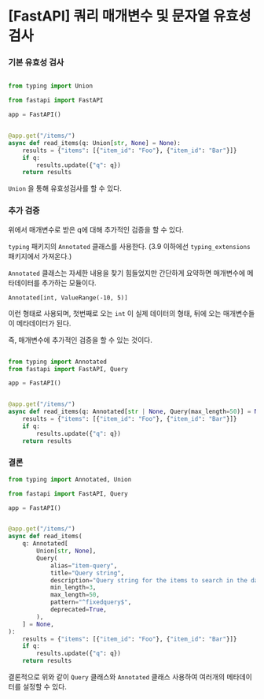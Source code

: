 # [FastAPI] 쿼리 매개변수 및 문자열 유효성 검사



### 기본 유효성 검사

```python

from typing import Union

from fastapi import FastAPI

app = FastAPI()


@app.get("/items/")
async def read_items(q: Union[str, None] = None):
    results = {"items": [{"item_id": "Foo"}, {"item_id": "Bar"}]}
    if q:
        results.update({"q": q})
    return results

```

`Union` 을 통해 유효성검사를 할 수 있다.

### 추가 검증

위에서 매개변수로 받은 q에 대해 추가적인 검증을 할 수 있다.

`typing` 패키지의 `Annotated` 클래스를 사용한다.
(3.9 이하에선 `typing_extensions` 패키지에서 가져온다.)

`Annotated` 클래스는 자세한 내용을 찾기 힘들었지만 간단하게 요약하면 매개변수에 메타데이터를 추가하는 모듈이다.

```
Annotated[int, ValueRange(-10, 5)]
```
이런 형태로 사용되며, 첫번째로 오는 `int` 이 실제 데이터의 형태, 뒤에 오는 매개변수들이 메타데이터가 된다.

즉, 매개변수에 추가적인 검증을 할 수 있는 것이다.

```python

from typing import Annotated
from fastapi import FastAPI, Query

app = FastAPI()


@app.get("/items/")
async def read_items(q: Annotated[str | None, Query(max_length=50)] = None):
    results = {"items": [{"item_id": "Foo"}, {"item_id": "Bar"}]}
    if q:
        results.update({"q": q})
    return results

```

### 결론

```python
from typing import Annotated, Union

from fastapi import FastAPI, Query

app = FastAPI()


@app.get("/items/")
async def read_items(
    q: Annotated[
        Union[str, None],
        Query(
            alias="item-query",
            title="Query string",
            description="Query string for the items to search in the database that have a good match",
            min_length=3,
            max_length=50,
            pattern="^fixedquery$",
            deprecated=True,
        ),
    ] = None,
):
    results = {"items": [{"item_id": "Foo"}, {"item_id": "Bar"}]}
    if q:
        results.update({"q": q})
    return results

```

결론적으로 위와 같이 `Query` 클래스와 `Annotated` 클래스 사용하여 여러개의 메타데이터를 설정할 수 있다.